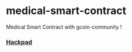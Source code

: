 # medical-smart-contract
Medical Smart Contract with gcoin-community !


### [Hackpad](https://hackpad.com/-Blockchain-T65pQQupoWE)
